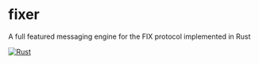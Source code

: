 # fixer
A full featured messaging engine for the FIX protocol implemented in Rust

[![Rust](https://github.com/karuna/fixer/actions/workflows/rust.yml/badge.svg?branch=wip)](https://github.com/karuna/fixer/actions/workflows/rust.yml)
